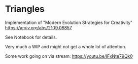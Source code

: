 # Triangles

Implementation of "Modern Evolution Strategies for Creativity" https://arxiv.org/abs/2109.08857

See Notebook for details.

Very much a WIP and might not get a whole lot of attention.

Some work going on via stream: https://youtu.be/IFxNte79Qk0
